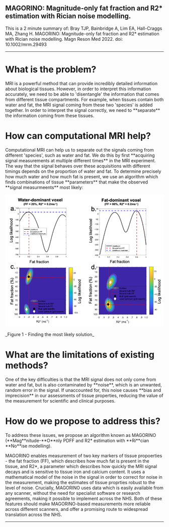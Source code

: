 ## MAGORINO: Magnitude-only fat fraction and R2* estimation with Rician noise modelling.

This is a 2 minute summary of:
Bray TJP, Bainbridge A, Lim EA, Hall-Craggs MA, Zhang H. MAGORINO: Magnitude-only fat fraction and R2* estimation with Rician noise modelling. Magn Reson Med 2022. doi: 10.1002/mrm.29493

<hr>
<h1> What is the problem? </h1>
MRI is a powerful method that can provide incredibly detailed information about biological tissues. However, in order to interpret this information accurately, we need to be able to 'disentangle' the information that comes from different tissue compartments. For example, when tissues contain both water and fat, the MRI signal coming from these two 'species' is added together. In order to interpret the signal correctly, we need to **separate** the information coming from these tissues. 

<h1> How can computational MRI help? </h1>
Computational MRI can help us to separate out the signals coming from different 'species', such as water and fat. We do this by first **acquiring signal measurements at multiple different times** in the MRI experiment. The way that the signal behaves over these acquisitions with different timings depends on the proportion of water and fat. To determine precisely how much water and how much fat is present, we use an algorithm which finds combinations of tissue **parameters** that make the observed **signal measurmeents** most likely:

![My photo](/Images/Fig1.png)
<figcaption> _Figure 1 - Finding the most likely solution_ </figcaption>

<h1> What are the limitations of existing methods? </h1>
One of the key difficulties is that the MRI signal does not only come from water and fat, but is also contaminated by **noise**, which is an unwanted, random error in the signal. If unaccounted for, this noise causes **bias and imprecision** in our assessments of tissue properties, reducing the value of the measurement for scientific and clinical purposes. 

<h1> How do we propose to address this? </h1>
To address these issues, we propose an algorithm known as MAGORINO (**Mag**nitude-**O**nly PDFF and R2* estimation with **Ri**cian **No**ise modelling). 

MAGORINO enables measurement of two key markers of tissue propoerties - the fat fraction (FF), which describes how much fat is present in the tissue, and R2*, a parameter which describes how quickly the MRI signal decays and is sensitive to tissue iron and calcium content. It uses a mathematical model of the noise in the signal in order to correct for noise in the measurement, making the estimates of tissue proprties robust to the level of noise. Crucially, MAGORINO uses data which is easily available from any scanner, without the need for specialist software or research agreements, making it possible to implement across the NHS. Both of these features should make MAGORINO-based measurements more reliable across different scanners, and offer a promising route to widespread translation across the NHS. 



<hr>

